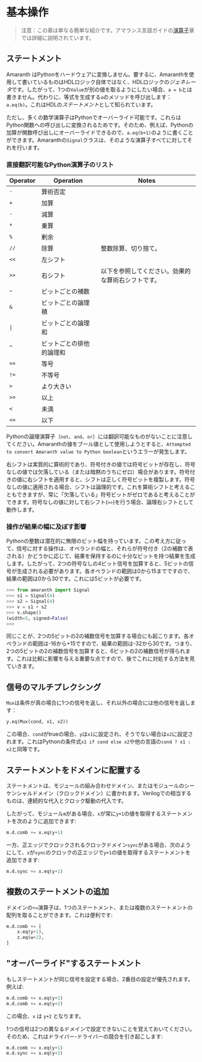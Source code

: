 # 基本操作

> 注意：この章は単なる簡単な紹介です。アマランス言語ガイドの[演算子](https://amaranth-lang.org/docs/amaranth/latest/lang.html#operators)章では詳細に説明されています。

## ステートメント

Amaranth はPythonをハードウェアに変換しません。要するに、Amaranthを使用して書いているものはHDLロジック自体ではなく、HDLロジックの*ジェネレータ*です。したがって、1つの`Value`が別の値を取るようにしたい場合、`a = b`とは書きません。代わりに、等式を生成する`a`のメソッドを呼び出します：`a.eq(b)`。これはHDLの*ステートメント*として知られています。

ただし、多くの数学演算子はPythonでオーバーライド可能です。これらはPython関数への呼び出しに変換されるためです。そのため、例えば、Pythonの加算が関数呼び出しにオーバーライドできるので、`a.eq(b+1)`のように書くことができます。Amaranthの`Signal`クラスは、そのような演算子すべてに対してそれを行います。

### 直接翻訳可能なPython演算子のリスト

| Operator | Operation                | Notes                            |
| -------- | ------------------------ | -------------------------------- |
| `-`      | 算術否定      |
| `+`      | 加算                 |
| `-`      | 減算              |
| `*`      | 乗算           |
| `%`      | 剰余                  |
| `//`     | 除算                 | 整数除算、切り捨て。 |
| `<<`     | 左シフト               |
| `>>`     | 右シフト              | 以下を参照してください。効果的な算術右シフトです。 |
| `~`      | ビットごとの補数       |
| `&`      | ビットごとの論理積              |
| `\|`     | ビットごとの論理和               |
| `^`      | ビットごとの排他的論理和              |
| `==`     | 等号                 |
| `!=`     | 不等号               |
| `>`      | より大きい            |
| `>=`     | 以上 |
| `<`      | 未満                |
| `<=`     | 以下    |

Pythonの論理演算子（`not`、`and`、`or`）には翻訳可能なものがないことに注意してください。Amaranthの値をブール値として使用しようとすると、`Attempted to convert Amaranth value to Python boolean`というエラーが発生します。

右シフトは実質的に算術的であり、符号付きの値では符号ビットが存在し、符号なしの値では欠落している（または暗黙のうちにゼロ）場合があります。符号付きの値に右シフトを適用すると、シフトは正しく符号ビットを複製します。符号なしの値に適用される場合、シフトは論理的です。これを算術シフトと考えることもできますが、常に「欠落している」符号ビットがゼロであると考えることができます。符号なしの値に対して右シフト(`>>`)を行う場合、論理右シフトとして動作します。

### 操作が結果の幅に及ぼす影響

Pythonの整数は潜在的に無限のビット幅を持っています。この考え方に従って、信号に対する操作は、オペランドの幅と、それらが符号付き（2の補数で表される）かどうかに応じて、結果を保持するのに十分なビットを持つ結果を生成します。したがって、2つの符号なしの4ビット信号を加算すると、5ビットの信号が生成される必要があります。各オペランドの範囲は0から15までですので、結果の範囲は0から30です。これには5ビットが必要です。

```python
>>> from amaranth import Signal
>>> s1 = Signal(4)
>>> s2 = Signal(4)
>>> v = s1 + s2
>>> v.shape()
(width=5, signed=False)
>>>
```

同じことが、2つの5ビットの2の補数信号を加算する場合にも起こります。各オペランドの範囲は-16から+15ですので、結果の範囲は-32から30です。つまり、2つの5ビットの2の補数信号を加算すると、6ビットの2の補数信号が得られます。これは比較に影響を与える重要な点ですので、後でこれに対処する方法を見ていきます。

## 信号のマルチプレクシング

`Mux`は条件が真の場合に1つの信号を返し、それ以外の場合には他の信号を返します：

```python
y.eq(Mux(cond, x1, x2))
```

この場合、`cond`がtrueの場合、`y`は`x1`に設定され、そうでない場合は`x2`に設定されます。これはPythonの条件式`x1 if cond else x2`や他の言語の`cond ? x1 : x2`と同等です。

## ステートメントをドメインに配置する

ステートメントは、モジュールの組み合わせドメイン、またはモジュールのシーケンシャルドメイン（クロックドメイン）に書かれます。Verilogでの相当するものは、連続的な代入とクロック駆動の代入です。

したがって、モジュール`m`がある場合、`x`が常に`y+1`の値を取得するステートメントを次のように追加できます:

```python
m.d.comb += x.eq(y+1)
```

一方、正エッジでクロックされるクロックドメイン`sync`がある場合、次のようにして、`x`が`sync`のクロックの正エッジで`y+1`の値を取得するステートメントを追加できます:

```python
m.d.sync += x.eq(y+1)
```

## 複数のステートメントの追加

ドメインの`+=`演算子は、1つのステートメント、または複数のステートメントの配列を取ることができます。これは便利です:

```python
m.d.comb += [
    x.eq(y+1),
    z.eq(w+2),
]
```

## "オーバーライド"するステートメント

もしステートメントが同じ信号を設定する場合、2番目の設定が優先されます。例えば:

```python
m.d.comb += x.eq(y+1)
m.d.comb += x.eq(y+2)
```

この場合、`x` は `y+2` となります。

1つの信号は2つの異なるドメインで設定できないことを覚えておいてください。そのため、これはドライバー-ドライバーの競合を引き起こします:

```python
m.d.comb += x.eq(y+1)
m.d.sync += x.eq(y+2)
```
